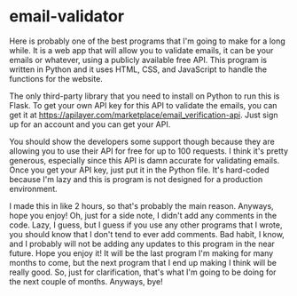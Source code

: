 # email-validator

Here is probably one of the best programs that I'm going to make for a long while. It is a web app that will allow you to validate emails, it can be your emails or whatever, using a publicly available free API. This program is written in Python and it uses HTML, CSS, and JavaScript to handle the functions for the website.

The only third-party library that you need to install on Python to run this is Flask. To get your own API key for this API to validate the emails, you can get it at https://apilayer.com/marketplace/email_verification-api. Just sign up for an account and you can get your API.

You should show the developers some support though because they are allowing you to use their API for free for up to 100 requests. I think it's pretty generous, especially since this API is damn accurate for validating emails. Once you get your API key, just put it in the Python file. It's hard-coded because I'm lazy and this is program is not designed for a production environment.

I made this in like 2 hours, so that's probably the main reason. Anyways, hope you enjoy! Oh, just for a side note, I didn't add any comments in the code. Lazy, I guess, but I guess if you use any other programs that I wrote, you should know that I don't tend to ever add comments. Bad habit, I know, and I probably will not be adding any updates to this program in the near future. Hope you enjoy it! It will be the last program I'm making for many months to come, but the next program that I end up making I think will be really good. So, just for clarification, that's what I'm going to be doing for the next couple of months. Anyways, bye!
